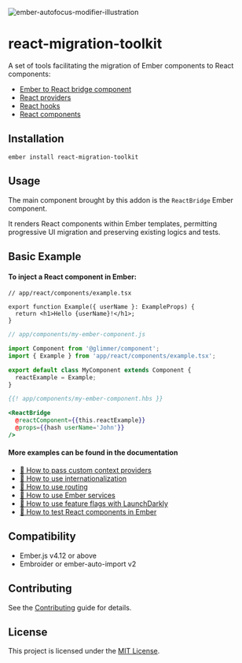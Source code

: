 ![ember-autofocus-modifier-illustration](https://gitlab.qonto.co/npm-packages/react-migration-toolkit/uploads/c0af9dd2fe40080b5e340a35f319147e/react-migration-toolkit-banner.png)

# react-migration-toolkit

A set of tools facilitating the migration of Ember components to React components:

- [Ember to React bridge component](https://github.com/qonto/react-migration-toolkit/tree/main/react-migration-toolkit/src/components)
- [React providers](https://github.com/qonto/react-migration-toolkit/tree/main/react-migration-toolkit/src/react/contexts/index.ts)
- [React hooks](https://github.com/qonto/react-migration-toolkit/tree/main/react-migration-toolkit/src/react/hooks/index.ts)
- [React components](https://github.com/qonto/react-migration-toolkit/tree/main/react-migration-toolkit/src/react/components/index.ts)

## Installation

```
ember install react-migration-toolkit
```

## Usage

The main component brought by this addon is the `ReactBridge` Ember component.

It renders React components within Ember templates, permitting progressive UI migration and preserving existing logics and tests.

## Basic Example

#### To inject a React component in Ember:

```tsx
// app/react/components/example.tsx

export function Example({ userName }: ExampleProps) {
  return <h1>Hello {userName}!</h1>;
}
```

```js
// app/components/my-ember-component.js

import Component from '@glimmer/component';
import { Example } from 'app/react/components/example.tsx';

export default class MyComponent extends Component {
  reactExample = Example;
}
```

```handlebars
{{! app/components/my-ember-component.hbs }}

<ReactBridge
  @reactComponent={{this.reactExample}}
  @props={{hash userName='John'}}
/>
```

#### More examples can be found in the documentation

- [📕 How to pass custom context providers](https://www.notion.so/qonto/How-to-use-React-components-in-Ember-applications-e2f8513fc4a442b0967274d9e57b18b0?pvs=4#11cb7b02430a4614ac6e355473a2dde4)
- [📕 How to use internationalization](https://www.notion.so/qonto/How-to-use-translations-in-React-in-Ember-components-6719ae3c6a064279a7c8ce8d71810e61)
- [📕 How to use routing](https://www.notion.so/qonto/How-to-use-routing-in-React-in-Ember-components-8ba26839b69e49cc893f302b5dc1a050)
- [📕 How to use Ember services](https://www.notion.so/qonto/How-to-use-Ember-services-in-React-components-d8879e169fec417fb0cdf77e7ecd29ba)
- [📕 How to use feature flags with LaunchDarkly](https://www.notion.so/qonto/How-to-use-feature-flags-in-React-components-ece906bed7b44202a8d3416ccadd7469)
- [📕 How to test React components in Ember](https://www.notion.so/qonto/How-to-test-React-components-in-Ember-3686964be92642cc93f6dd767486cc59)

## Compatibility

- Ember.js v4.12 or above
- Embroider or ember-auto-import v2

## Contributing

See the [Contributing](CONTRIBUTING.md) guide for details.

## License

This project is licensed under the [MIT License](LICENSE.md).
